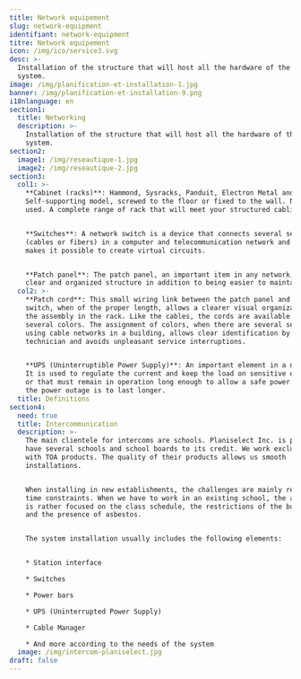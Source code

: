 ```yaml
---
title: Network equipement
slug: network-equipment
identifiant: network-equipment
titre: Network equipement
icon: /img/ico/service3.svg
desc: >-
  Installation of the structure that will host all the hardware of the network
  system.
image: /img/planification-et-installation-1.jpg
banner: /img/planification-et-installation-9.png
i18nlanguage: en
section1:
  title: Networking
  description: >-
    Installation of the structure that will host all the hardware of the network
    system.
section2:
  image1: /img/reseautique-1.jpg
  image2: /img/reseautique-2.jpg
section3:
  col1: >-
    **Cabinet (racks)**: Hammond, Sysracks, Panduit, Electron Metal and more.
    Self-supporting model, screwed to the floor or fixed to the wall. New or
    used. A complete range of rack that will meet your structured cabling needs.


    **Switches**: A network switch is a device that connects several segments
    (cables or fibers) in a computer and telecommunication network and that
    makes it possible to create virtual circuits.


    **Patch panel**: The patch panel, an important item in any network, allows a
    clear and organized structure in addition to being easier to maintain.
  col2: >-
    **Patch cord**: This small wiring link between the patch panel and the
    switch, when of the proper length, allows a clearer visual organization of
    the assembly in the rack. Like the cables, the cords are available in
    several colors. The assignment of colors, when there are several services
    using cable networks in a building, allows clear identification by the
    technician and avoids unpleasant service interruptions.


    **UPS (Uninterruptible Power Supply)**: An important element in a network.
    It is used to regulate the current and keep the load on sensitive equipment
    or that must remain in operation long enough to allow a safe power off if
    the power outage is to last longer.
  title: Definitions
section4:
  need: true
  title: Intercommunication
  description: >-
    The main clientele for intercoms are schools. Planiselect Inc. is pleased to
    have several schools and school boards to its credit. We work exclusively
    with TOA products. The quality of their products allows us smooth
    installations.


    When installing in new establishments, the challenges are mainly related to
    time constraints. When we have to work in an existing school, the attention
    is rather focused on the class schedule, the restrictions of the building
    and the presence of asbestos.


    The system installation usually includes the following elements:


    * Station interface

    * Switches

    * Power bars

    * UPS (Uninterrupted Power Supply)

    * Cable Manager

    * And more according to the needs of the system
  image: /img/intercom-planiselect.jpg
draft: false
---
```


